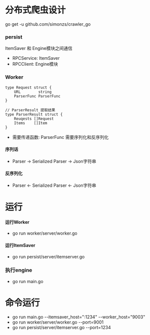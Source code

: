 # 分布式爬虫设计
go get -u github.com/simonzs/crawler_go
### persist
ItemSaver 和 Engine模块之间通信
- RPCService: ItemSaver
- RPCClient: Engine模块

### Worker
```
type Request struct {
	URL        string
	ParserFunc ParserFunc
}

// ParserResult 提取结果
type ParserResult struct {
	Reuqests []Request
	Items    []Item
}
```

- 需要传递函数: ParserFunc
需要序列化和反序列化
#### 序列话
- Parser -> Serialized Parser -> Json字符串
#### 反序列化
- Parser <-  Serialized Parser <- Json字符串

# 运行
#### 运行Worker
- go run worker/server/worker.go
#### 运行ItemSaver
- go run persist/server/itemserver.go
### 执行engine
- go run main.go

# 命令运行
- go run main.go --itemsaver_host=":1234" --worker_host="9003"
- go run worker/server/worker.go  --port=9001
- go run persist/server/itemserver.go --port=1234